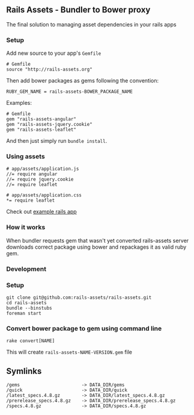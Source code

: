 ## Rails Assets - Bundler to Bower proxy

The final solution to managing asset dependencies in your rails apps

### Setup

Add new source to your app's `Gemfile`

    # Gemfile
    source "http://rails-assets.org"


Then add bower packages as gems following the convention:

`RUBY_GEM_NAME = rails-assets-BOWER_PACKAGE_NAME`

Examples:

    # Gemfile
    gem "rails-assets-angular"
    gem "rails-assets-jquery.cookie"
    gem "rails-assets-leaflet"

And then just simply run `bundle install`.

### Using assets

    # app/assets/application.js
    //= require angular
    //= require jquery.cookie
    //= require leaflet

    # app/assets/application.css
    *= require leaflet


Check out [example rails app](https://github.com/rails-assets/rails-assets/tree/master/test-app)



### How it works

When bundler requests gem that wasn't yet converted rails-assets server
downloads correct package using bower and repackages it as valid ruby gem.


### Development

### Setup

    git clone git@github.com:rails-assets/rails-assets.git
    cd rails-assets
    bundle --binstubs
    foreman start

### Convert bower package to gem using command line

    rake convert[NAME]

This will create `rails-assets-NAME-VERSION.gem` file



## Symlinks

```
/gems                       -> DATA_DIR/gems
/quick                      -> DATA_DIR/quick
/latest_specs.4.8.gz        -> DATA_DIR/latest_specs.4.8.gz
/prerelease_specs.4.8.gz    -> DATA_DIR/prerelease_specs.4.8.gz
/specs.4.8.gz               -> DATA_DIR/specs.4.8.gz
```
